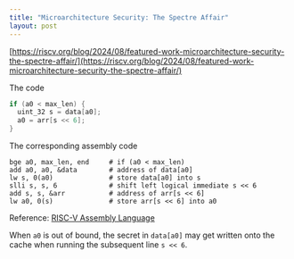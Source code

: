 ```yaml
---
title: "Microarchitecture Security: The Spectre Affair"
layout: post
---
```


[https://riscv.org/blog/2024/08/featured-work-microarchitecture-security-the-spectre-affair/](https://riscv.org/blog/2024/08/featured-work-microarchitecture-security-the-spectre-affair/)

The code 

```c
if (a0 < max_len) {
  uint_32 s = data[a0];
  a0 = arr[s << 6];
}
```

The corresponding assembly code

```assembly
bge a0, max_len, end     # if (a0 < max_len)
add a0, a0, &data        # address of data[a0]
lw s, 0(a0)              # store data[a0] into s
slli s, s, 6             # shift left logical immediate s << 6
add s, s, &arr           # address of arr[s << 6]
lw a0, 0(s)              # store arr[s << 6] into a0
```

Reference: [RISC-V Assembly Language](/2023/09/28/RISC-V-Assembly-Language.html) 

When `a0` is out of bound, the secret in `data[a0]` may get written onto the cache when running the subsequent line `s << 6`.
